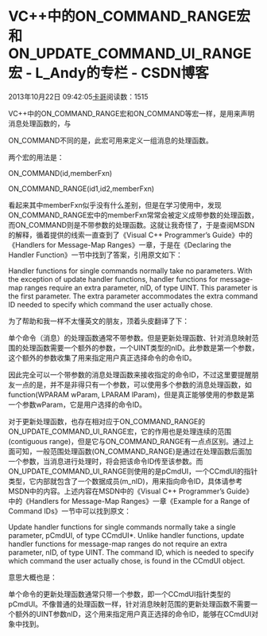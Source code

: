 # VC++中的ON_COMMAND_RANGE宏和ON_UPDATE_COMMAND_UI_RANGE宏 - L_Andy的专栏 - CSDN博客

2013年10月22日 09:42:05[卡哥](https://me.csdn.net/L_Andy)阅读数：1515


                
VC++中的ON_COMMAND_RANGE宏和ON_COMMAND等宏一样，是用来声明消息处理函数的，与

ON_COMMAND不同的是，此宏可用来定义一组消息的处理函数。

两个宏的用法是：

ON_COMMAND(id,memberFxn)

ON_COMMAND_RANGE(id1,id2,memberFxn)

看起来其中memberFxn似乎没有什么差别，但是在学习使用中，发现ON_COMMAND_RANGE宏中的memberFxn常常会被定义成带参数的处理函数，而ON_COMMAND则是不带参数的处理函数。这就让我奇怪了，于是查阅MSDN的解释，循着提供的线索一直查到了《Visual C++ Programmer’s Guide》中的《Handlers for Message-Map Ranges》一章，于是在《Declaring the Handler Function》一节中找到了答案，引用原文如下：

Handler functions for single commands normally take no parameters. With the exception of update handler functions, handler functions for message-map ranges require an extra parameter, nID, of type UINT. This parameter is the first parameter. The extra parameter
 accommodates the extra command ID needed to specify which command the user actually chose.  

为了帮助和我一样不太懂英文的朋友，顶着头皮翻译了下：

单个命令（消息）的处理函数通常不带参数。但是更新处理函数、针对消息映射范围的处理函数需要一个额外的参数，一个UINT类型的nID。此参数是第一个参数，这个额外的参数收集了用来指定用户真正选择命令的命令ID。

因此完全可以一个带参数的消息处理函数来接收指定的命令ID，不过这里要提醒朋友一点的是，并不是非得只有一个参数，可以使用多个参数的消息处理函数，如function(WPARAM wParam, LPARAM lParam)，但是真正能够使用的参数是第一个参数wParam，它是用户选择的命令ID。 

对于更新处理函数，也存在相对应于ON_COMMAND_RANGE的ON_UPDATE_COMMAND_UI_RANGE宏，它的作用也是处理连续的范围(contiguous range)，但是它与ON_COMMAND_RANGE有一点点区别。通过上面可知，一般范围处理函数(ON_COMMAND_RANGE)是通过在处理函数后面加一个参数，当消息进行处理时，将会把该命令ID传至该参数。而ON_UPDATE_COMMAND_UI_RANGE则使用的是pCmdUI，一个CCmdUI的指针类型，它内部就包含了一个数据成员(m_nID)，用来指向命令ID，具体请参考MSDN中的内容。上述内容在MSDN中的《Visual
 C++ Programmer’s Guide》中的《Handlers for Message-Map Ranges》一章《Example for a Range of Command IDs》一节中可以找到原文：

Update handler functions for single commands normally take a single parameter, pCmdUI, of type CCmdUI*. Unlike handler functions, update handler functions for message-map ranges do not require an extra parameter, nID, of type UINT. The command ID, which is
 needed to specify which command the user actually chose, is found in the CCmdUI object.

意思大概也是：

单个命令的更新处理函数通常只带一个参数，即一个CCmdUI指针类型的pCmdUI。不像普通的处理函数一样，针对消息映射范围的更新处理函数不需要一个额外的UINT参数nID，这个用来指定用户真正选择的命令ID，能够在CCmdUI对象中找到。


